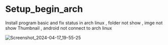 # Setup_begin_arch
Install program basic and fix status in arch linux , folder not show , imge not show Thumbnail , android not connect to arch linux 

![Screenshot_2024-04-17_19-55-25](https://github.com/NXZ02/Setup_begin_arch/assets/109139829/fd29d4c8-fe61-4a80-a309-27fe1810732b)
